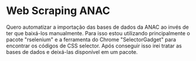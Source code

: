 # Web Scraping ANAC

Quero automatizar a importação das bases de dados da ANAC ao invés de ter que baixá-los manualmente. Para isso estou utilizando principalmente o pacote "rselenium" e a ferramenta do Chrome "SelectorGadget" para encontrar os códigos de  CSS selector. Após conseguir isso irei tratar as bases de dados e deixá-las disponível em um pacote.
